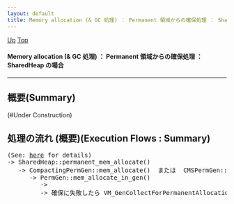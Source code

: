 ```yaml
---
layout: default
title: Memory allocation (& GC 処理) ： Permanent 領域からの確保処理 ： SharedHeap の場合
---
```

[Up](no28916-pc.html) [Top](../index.html)

#### Memory allocation (& GC 処理) ： Permanent 領域からの確保処理 ： SharedHeap の場合

--- 
## 概要(Summary)
(#Under Construction)

## 処理の流れ (概要)(Execution Flows : Summary)
<div class="flow-abst"><pre>
(See: <a href="no28916-pc.html">here</a> for details)
-&gt; SharedHeap::permanent_mem_allocate()
   -&gt; CompactingPermGen::mem_allocate()  または  CMSPermGen::mem_allocate()
      -&gt; PermGen::mem_allocate_in_gen()
         -&gt;
         -&gt; 確保に失敗したら VM_GenCollectForPermanentAllocation で GC を行う.
</pre></div>






